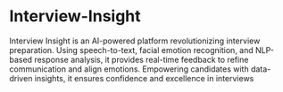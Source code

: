 # Interview-Insight
Interview Insight is an AI-powered platform revolutionizing interview preparation. Using speech-to-text, facial emotion recognition, and NLP-based response analysis, it provides real-time feedback to refine communication and align emotions. Empowering candidates with data-driven insights, it ensures confidence and excellence in interviews
